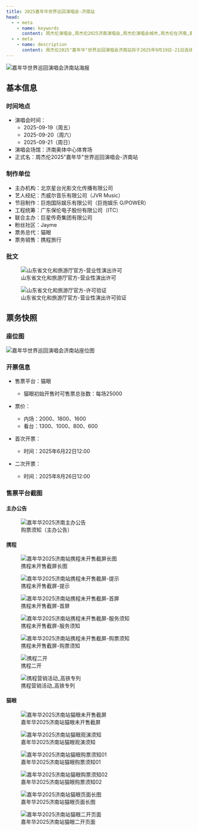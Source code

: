 ```yaml
---
title: 2025嘉年华世界巡回演唱会-济南站
head:
  - - meta
    - name: keywords
      content: 周杰伦演唱会,周杰伦2025济南演唱会,周杰伦演唱会城市,周杰伦在济南,嘉年华演唱会济南,2025济南演唱会,济南演唱会门票
  - - meta
    - name: description
      content: 周杰伦2025"嘉年华"世界巡回演唱会济南站将于2025年9月19日-21日连续三天举行。由北京星台光影文化传播有限公司主办，杰威尔音乐、巨炮娱乐（G/POWER）联合制作。关注官方渠道获取最新场地信息及票务详情。
---
```


![嘉年华世界巡回演唱会济南站海报](https://public.jaychou.wiki/show/concert/2019carnival/2025jinan/cove.jpg/ys+sy "2025嘉年华世界巡回演唱会-济南站官方海报" )

## 基本信息

### 时间地点
- 演唱会时间：
    - 2025-09-19（周五）
    - 2025-09-20（周六）
    - 2025-09-21（周日）
- 演唱会场馆：济南奥体中心体育场
- 正式名：周杰伦2025"嘉年华"世界巡回演唱会-济南站

### 制作单位
- 主办机构：北京星台光影文化传播有限公司 
- 艺人经纪：杰威尔音乐有限公司（JVR Music）
- 节目制作：巨炮国际娱乐有限公司（巨炮娱乐 G/POWER）
- 工程统筹：广东保伦电子股份有限公司（ITC）
- 联合主办：巨星传奇集团有限公司
- 粉丝社区：Jayme
- 票务总代：猫眼
- 票务销售：携程旅行

### 批文
<div class="image-scroll-container">
  <div class="image-scroll-wrapper">
    <div class="image-scroll-content">
        <figure>
            <img src="//public.jaychou.wiki/show/concert/2019carnival/2025jinan/许可-山东文旅厅官网.jpeg/ys+sy" alt="山东省文化和旅游厅官方-营业性演出许可" />
            <figcaption>山东省文化和旅游厅官方-营业性演出许可</figcaption>
        </figure>
                <figure>
            <img src="//public.jaychou.wiki/show/concert/2019carnival/2025jinan/许可-审批内容.jpeg/ys+sy" alt="山东省文化和旅游厅官方-许可验证" />
            <figcaption>山东省文化和旅游厅官方-营业性演出许可验证</figcaption>
        </figure>
    </div>
  </div>
</div>

## 票务快照
### 座位图
![嘉年华世界巡回演唱会济南站座位图](https://public.jaychou.wiki/show/concert/2019carnival/2025jinan/座位图.jpg/yss+sy "2025嘉年华世界巡回演唱会-济南站座位图" )
### 开票信息
- 售票平台：猫眼
    - 猫眼初始开售时可售票总张数：每场25000
- 票价：
  - 内场：2000、1800、1600
  - 看台：1300、1000、800、600

- 首次开票：
    - 时间：2025年6月22日12:00
- 二次开票：
    - 时间：2025年8月26日12:00

### 售票平台截图

#### 主办公告

<div class="image-scroll-container">
  <div class="image-scroll-wrapper">
    <div class="image-scroll-content">
      <figure>
        <img src="//public.jaychou.wiki/show/concert/2019carnival/2025jinan/主办购票须知.jpg/yss+sy" alt="嘉年华2025济南主办公告" />
        <figcaption>购票须知（主办公告）</figcaption>
      </figure>
    </div>
  </div>
</div>

#### 携程

<div class="image-scroll-container">
  <div class="image-scroll-wrapper">
    <div class="image-scroll-content">
      <figure>
        <img src="//public.jaychou.wiki/show/concert/2019carnival/2025jinan/携程长图_未开售.jpg/yss+sy" alt="嘉年华2025济南站携程未开售截屏长图" />
        <figcaption>携程未开售截屏长图</figcaption>
      </figure>
      <figure>
        <img src="//public.jaychou.wiki/show/concert/2019carnival/2025jinan/携程01_未开售.jpg/yss+sy" alt="嘉年华2025济南站携程未开售截屏-提示" />
        <figcaption>携程未开售截屏-提示</figcaption>
      </figure>
      <figure>
        <img src="//public.jaychou.wiki/show/concert/2019carnival/2025jinan/携程02_未开售.jpg/yss+sy" alt="嘉年华2025济南站携程未开售截屏-首屏" />
        <figcaption>携程未开售截屏-首屏</figcaption>
      </figure>
      <figure>
        <img src="//public.jaychou.wiki/show/concert/2019carnival/2025jinan/携程03_未开售.jpg/yss+sy" alt="嘉年华2025济南站携程未开售截屏-服务须知" />
        <figcaption>携程未开售截屏-服务须知</figcaption>
      </figure>
      <figure>
        <img src="//public.jaychou.wiki/show/concert/2019carnival/2025jinan/携程04_未开售.jpg/yss+sy" alt="嘉年华2025济南站携程未开售截屏-购票须知" />
        <figcaption>携程未开售截屏-购票须知</figcaption>
      </figure>
      <figure>
        <img src="//public.jaychou.wiki/show/concert/2019carnival/2025jinan/携程二开.jpg/yss+sy" alt="携程二开" />
        <figcaption>携程二开</figcaption>
      </figure>
      <figure>
        <img src="//public.jaychou.wiki/show/concert/2019carnival/2025jinan/携程营销活动_高铁专列.jpg.jpg/yss+sy" alt="携程营销活动_高铁专列" />
        <figcaption>携程营销活动_高铁专列</figcaption>
      </figure>
    </div>
  </div>
</div>

#### 猫眼

<div class="image-scroll-container">
  <div class="image-scroll-wrapper">
    <div class="image-scroll-content">
      <figure>
        <img src="//public.jaychou.wiki/show/concert/2019carnival/2025jinan/猫眼_未开售.jpg/yss+sy" alt="嘉年华2025济南站猫眼未开售截屏" />
        <figcaption>嘉年华2025济南站猫眼未开售截屏</figcaption>
      </figure>
      <figure>
        <img src="//public.jaychou.wiki/show/concert/2019carnival/2025jinan/猫眼_观演须知.jpg/yss+sy" alt="嘉年华2025济南站猫眼观演须知" />
        <figcaption>嘉年华2025济南站猫眼观演须知</figcaption>
      </figure>
      <figure>
        <img src="//public.jaychou.wiki/show/concert/2019carnival/2025jinan/猫眼_购票须知01.jpg/yss+sy" alt="嘉年华2025济南站猫眼购票须知01" />
        <figcaption>嘉年华2025济南站猫眼购票须知01</figcaption>
      </figure>
      <figure>
        <img src="//public.jaychou.wiki/show/concert/2019carnival/2025jinan/猫眼_购票须知02.jpg/yss+sy" alt="嘉年华2025济南站猫眼购票须知02" />
        <figcaption>嘉年华2025济南站猫眼购票须知02</figcaption>
      </figure>
      <figure>
        <img src="//public.jaychou.wiki/show/concert/2019carnival/2025jinan/猫眼_页面长图.jpg/yss+sy" alt="嘉年华2025济南站猫眼页面长图" />
        <figcaption>嘉年华2025济南站猫眼页面长图</figcaption>
      </figure>
      <figure>
        <img src="//public.jaychou.wiki/show/concert/2019carnival/2025jinan/猫眼_二开页面.jpg/yss+sy" alt="嘉年华2025济南站猫眼二开页面" />
        <figcaption>嘉年华2025济南站猫眼二开页面</figcaption>
      </figure>
    </div>
  </div>
</div>